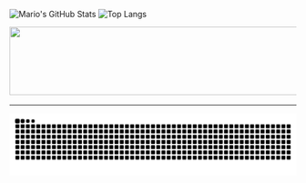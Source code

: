 ![Mario's GitHub Stats](https://github-readme-stats.vercel.app/api?username=MarioHM2004&show_icons=true&theme=tokyonight)
![Top Langs](https://github-readme-stats.vercel.app/api/top-langs/?username=MarioHM2004&layout=compact&theme=tokyonight)

<a href="https://github.com/devxb/gitanimals">
  <img
    src="https://render.gitanimals.org/lines/MarioHM2004?pet-id=711265283763620615"
    width="600"
    height="120"
  />
</a>

---

<picture>
  <source media="(prefers-color-scheme: dark)" srcset="https://raw.githubusercontent.com/MarioHM2004/MarioHM2004/output/github-snake-dark.svg" />
  <source media="(prefers-color-scheme: light)" srcset="https://raw.githubusercontent.com/MarioHM2004/MarioHM2004/output/github-snake.svg" />
  <img alt="Snake animation" src="https://raw.githubusercontent.com/MarioHM2004/MarioHM2004/output/github-snake.svg" />
</picture>
